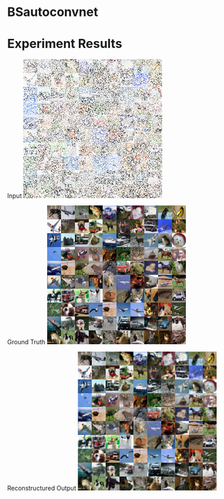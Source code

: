 # BSautoconvnet

# Experiment Results 

Input
![Input](https://github.com/singkuangtan/BSautoconvnet/blob/main/in.png)

Ground Truth
![Groundtruth](https://github.com/singkuangtan/BSautoconvnet/blob/main/gt.png)

Reconstructured Output
![Reconstructured Output](https://github.com/singkuangtan/BSautoconvnet/blob/main/out.png)

